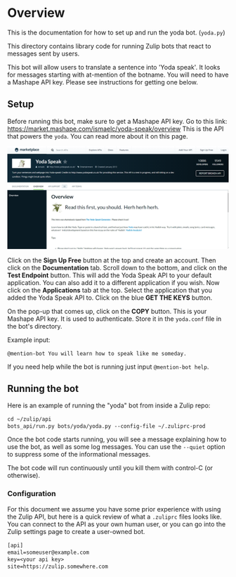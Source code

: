 # Overview

This is the documentation for how to set up and run the yoda bot. (`yoda.py`)

This directory contains library code for running Zulip
bots that react to messages sent by users.

This bot will allow users to translate a sentence into 'Yoda speak'.
It looks for messages starting with at-mention of the botname. You will need to have a
Mashape API key. Please see instructions for getting one below.

## Setup

Before running this bot, make sure to get a Mashape API key.
Go to this link:
<https://market.mashape.com/ismaelc/yoda-speak/overview>
This is the API that powers the `yoda`. You can read more about it
on this page.

![yoda api overview](assets/yoda-speak-api.png)

Click on the **Sign Up Free** button at the top and create
an account. Then click on the **Documentation** tab. Scroll down to the
bottom, and click on the **Test Endpoint** button.
This will add the Yoda Speak API to your default application. You can
also add it to a different application if you wish. Now click on the
**Applications** tab at the top. Select the application that you added
the Yoda Speak API to. Click on the blue **GET THE KEYS** button.

On the pop-up that comes up, click on the **COPY** button.
This is your Mashape API key. It is used
to authenticate. Store it in the `yoda.conf` file in the bot's
directory.

Example input:

    @mention-bot You will learn how to speak like me someday.

If you need help while the bot is running just input `@mention-bot help`.

## Running the bot

Here is an example of running the "yoda" bot from
inside a Zulip repo:

    cd ~/zulip/api
    bots_api/run.py bots/yoda/yoda.py --config-file ~/.zuliprc-prod

Once the bot code starts running, you will see a
message explaining how to use the bot, as well as
some log messages.  You can use the `--quiet` option
to suppress some of the informational messages.

The bot code will run continuously until you kill them with
control-C (or otherwise).

### Configuration

For this document we assume you have some prior experience
with using the Zulip API, but here is a quick review of
what a `.zuliprc` files looks like.  You can connect to the
API as your own human user, or you can go into the Zulip settings
page to create a user-owned bot.

    [api]
    email=someuser@example.com
    key=<your api key>
    site=https://zulip.somewhere.com
